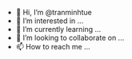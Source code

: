 - 👋 Hi, I’m @tranminhtue
- 👀 I’m interested in ...
- 🌱 I’m currently learning ...
- 💞️ I’m looking to collaborate on ...
- 📫 How to reach me ...

<!---
tranminhtue/tranminhtue is a ✨ special ✨ repository because its `README.md` (this file) appears on your GitHub profile.
You can click the Preview link to take a look at your changes.
--->
